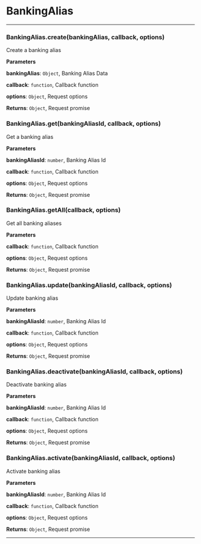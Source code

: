 # BankingAlias





* * *

### BankingAlias.create(bankingAlias, callback, options) 

Create a banking alias

**Parameters**

**bankingAlias**: `Object`, Banking Alias Data

**callback**: `function`, Callback function

**options**: `Object`, Request options

**Returns**: `Object`, Request promise


### BankingAlias.get(bankingAliasId, callback, options) 

Get a banking alias

**Parameters**

**bankingAliasId**: `number`, Banking Alias Id

**callback**: `function`, Callback function

**options**: `Object`, Request options

**Returns**: `Object`, Request promise


### BankingAlias.getAll(callback, options) 

Get all banking aliases

**Parameters**

**callback**: `function`, Callback function

**options**: `Object`, Request options

**Returns**: `Object`, Request promise


### BankingAlias.update(bankingAliasId, callback, options) 

Update banking alias

**Parameters**

**bankingAliasId**: `number`, Banking Alias Id

**callback**: `function`, Callback function

**options**: `Object`, Request options

**Returns**: `Object`, Request promise


### BankingAlias.deactivate(bankingAliasId, callback, options) 

Deactivate banking alias

**Parameters**

**bankingAliasId**: `number`, Banking Alias Id

**callback**: `function`, Callback function

**options**: `Object`, Request options

**Returns**: `Object`, Request promise


### BankingAlias.activate(bankingAliasId, callback, options) 

Activate banking alias

**Parameters**

**bankingAliasId**: `number`, Banking Alias Id

**callback**: `function`, Callback function

**options**: `Object`, Request options

**Returns**: `Object`, Request promise



* * *










